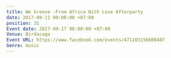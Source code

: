 ```yaml
---
title: We Groove -From Africa With Love Afterparty
date: 2017-09-11 09:08:00 +07:00
position: 31
Event date: 2017-09-17 00:00:00 +07:00
Venue: Birdacage
Event URL: https://www.facebook.com/events/471103156600487
Genre: music
---
```


